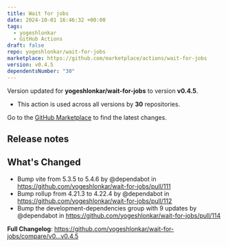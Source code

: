 ```yaml
---
title: Wait for jobs
date: 2024-10-01 16:46:32 +00:00
tags:
  - yogeshlonkar
  - GitHub Actions
draft: false
repo: yogeshlonkar/wait-for-jobs
marketplace: https://github.com/marketplace/actions/wait-for-jobs
version: v0.4.5
dependentsNumber: "30"
---
```



Version updated for **yogeshlonkar/wait-for-jobs** to version **v0.4.5**.
- This action is used across all versions by **30** repositories.

Go to the [GitHub Marketplace](https://github.com/marketplace/actions/wait-for-jobs) to find the latest changes.

## Release notes

## What's Changed
* Bump vite from 5.3.5 to 5.4.6 by @dependabot in https://github.com/yogeshlonkar/wait-for-jobs/pull/111
* Bump rollup from 4.21.3 to 4.22.4 by @dependabot in https://github.com/yogeshlonkar/wait-for-jobs/pull/112
* Bump the development-dependencies group with 9 updates by @dependabot in https://github.com/yogeshlonkar/wait-for-jobs/pull/114


**Full Changelog**: https://github.com/yogeshlonkar/wait-for-jobs/compare/v0...v0.4.5
